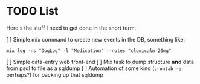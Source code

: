 # TODO List

Here's the stuff I need to get done in the short term:

[ ] Simple mix command to create new events in the DB, something like:

    mix log -ns "DogLog" -l "Medication" --notes "clomicalm 20mg"

[ ] Simple data-entry web front-end
[ ] Mix task to dump structure **and** data from psql to file as a sqldump
[ ] Automation of some kind (`crontab -e` perhaps?) for backing up that sqldump
